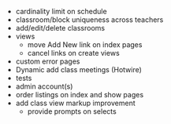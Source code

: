 - cardinality limit on schedule
- classroom/block uniqueness across teachers
- add/edit/delete classrooms
- views
  - move Add New link on index pages
  - cancel links on create views
- custom error pages
- Dynamic add class meetings (Hotwire)
- tests
- admin account(s)
- order listings on index and show pages
- add class view markup improvement
  - provide prompts on selects
